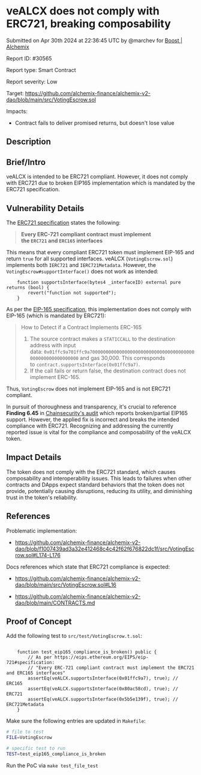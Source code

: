 
# veALCX does not comply with ERC721, breaking composability

Submitted on Apr 30th 2024 at 22:36:45 UTC by @marchev for [Boost | Alchemix](https://immunefi.com/bounty/alchemix-boost/)

Report ID: #30565

Report type: Smart Contract

Report severity: Low

Target: https://github.com/alchemix-finance/alchemix-v2-dao/blob/main/src/VotingEscrow.sol

Impacts:
- Contract fails to deliver promised returns, but doesn't lose value

## Description
## Brief/Intro

veALCX is intended to be ERC721 compliant. However, it does not comply with ERC721 due to broken EIP165 implementation which is mandated by the ERC721 specification.

## Vulnerability Details

The [ERC721 specification](https://eips.ethereum.org/EIPS/eip-721) states the following:

> **Every ERC-721 compliant contract must implement the `ERC721` and `ERC165` interfaces**

This means that every compliant ERC721 token must implement EIP-165 and return `true` for all supported interfaces. veALCX (`VotingEscrow.sol`) implements both `IERC721` and `IERC721Metadata`. However, the `VotingEscrow#supportInterface()` does not work as intended:

```sol
    function supportsInterface(bytes4 _interfaceID) external pure returns (bool) {
        revert("function not supported");
    }
```

As per the [EIP-165 specification](https://eips.ethereum.org/EIPS/eip-165#how-to-detect-if-a-contract-implements-erc-165), this implementation does not comply with EIP-165 (which is mandated by ERC721):

> How to Detect if a Contract Implements ERC-165
> 
> 1. The source contract makes a `STATICCALL` to the destination address with input data: `0x01ffc9a701ffc9a700000000000000000000000000000000000000000000000000000000` and gas 30,000. This corresponds to `contract.supportsInterface(0x01ffc9a7)`.
> 2. If the call fails or return false, the destination contract does not implement ERC-165.

Thus, `VotingEscrow` does not implement EIP-165 and is not ERC721 compliant. 

In pursuit of thoroughness and transparency, it's crucial to reference  **Finding 6.45** in [Chainsecurity's audit](https://drive.google.com/file/d/1YsO1t1-hSK1wkHajT_GAZ-u35O1Su74X/view) which reports broken/partial EIP165 support. However, the applied fix is incorrect and breaks the intended compliance with ERC721. Recognizing and addressing the currently reported issue is vital for the compliance and composability of the veALCX token. 

## Impact Details

The token does not comply with the ERC721 standard, which causes composability and interoperability issues. This leads to failures when other contracts and DApps expect standard behaviors that the token does not provide, potentially causing disruptions, reducing its utility, and diminishing trust in the token's reliability.

## References

Problematic implementation:

- https://github.com/alchemix-finance/alchemix-v2-dao/blob/f1007439ad3a32e412468c4c42f62f676822dc1f/src/VotingEscrow.sol#L174-L176

Docs references which state that ERC721 compliance is expected:

- https://github.com/alchemix-finance/alchemix-v2-dao/blob/main/src/VotingEscrow.sol#L16

- https://github.com/alchemix-finance/alchemix-v2-dao/blob/main/CONTRACTS.md



## Proof of Concept

Add the following test to `src/test/VotingEscrow.t.sol`:

```sol

    function test_eip165_compliance_is_broken() public {
        // As per https://eips.ethereum.org/EIPS/eip-721#specification:
        // "Every ERC-721 compliant contract must implement the ERC721 and ERC165 interfaces"
        assertEq(veALCX.supportsInterface(0x01ffc9a7), true); // ERC165
        assertEq(veALCX.supportsInterface(0x80ac58cd), true); // ERC721
        assertEq(veALCX.supportsInterface(0x5b5e139f), true); // ERC721Metadata
    }
```

Make sure the following entries are updated in `Makefile`:

```sh
# file to test 
FILE=VotingEscrow

# specific test to run
TEST=test_eip165_compliance_is_broken
```

Run the PoC via `make test_file_test`